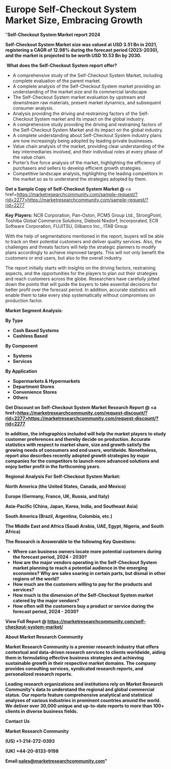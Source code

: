 # Europe Self-Checkout System Market Size, Embracing Growth
"<strong>Self-Checkout System Market report 2024</strong>

<strong>Self-Checkout System Market size was valued at USD 3.51 Bn in 2021, registering a CAGR of 12.98% during the forecast period (2023-2030), and the market is projected to be worth USD 10.53 Bn by 2030.</strong>

 <strong><b>What does the Self-Checkout System report offer?</b></strong>
<ul>
  <li>A comprehensive study of the Self-Checkout System Market, including complete evaluation of the parent market.</li>
  <li>A complete analysis of the Self-Checkout System market providing an understanding of the market size and its commercial landscape.</li>
  <li>The Self-Checkout System market evaluation by upstream and downstream raw materials, present market dynamics, and subsequent consumer analysis.</li>
  <li>Analysis providing the driving and restraining factors of the Self-Checkout System market and its impact on the global industry.</li>
  <li>A comprehensive study providing the driving and restraining factors of the Self-Checkout System Market and its impact on the global industry.</li>
  <li>A complete understanding about Self-Checkout System industry plans are now increasingly being adopted by leading private businesses.</li>
  <li>Value chain analysis of the market, providing clear understanding of the key intermediaries involved, and their individual roles at every phase of the value chain.</li>
  <li>Porter’s five force analysis of the market, highlighting the efficiency of purchasers and sellers to develop efficient growth strategies.</li>
  <li>Competitive landscape analysis, highlighting the leading competitors in the market so as to understand the strategies adopted by them.</li>
</ul>

<strong>Get a Sample Copy of Self-Checkout System Market @ </strong><a href=https://marketresearchcommunity.com/sample-request/?rid=2277><u>https://marketresearchcommunity.com/sample-request/?rid=2277</u></a>

<strong>Key Players:</strong> 
NCR Corporation, Pan-Oston, PCMS Group Ltd., StrongPoint, Toshiba Global Commerce Solutions, Diebold Nixdorf, Incorporated, ECR Software Corporation, FUJITSU, Gilbarco Inc., ITAB Group

With the help of segmentations mentioned in the report, buyers will be able to track on their potential customers and deliver quality services. Also, the challenges and threats factors will help the strategic planners to modify plans accordingly to achieve improved targets. This will not only benefit the customers or end users, but also to the overall industry.

The report initially starts with insights on the driving factors, restraining aspects, and the opportunities for the players to plan out their strategies and reach customers across the globe. Researchers have carefully jotted down the points that will guide the buyers to take essential decisions for better profit over the forecast period. In addition, accurate statistics will enable them to take every step systematically without compromises on production factor.

<strong>Market Segment Analysis:</strong>


<strong><strong>By Type</strong></h4>
<ul>
 	<li>Cash Based Systems</li>
 	<li>Cashless Based</li>
</ul>
<strong><strong>By Component</strong></h4>
<ul>
 	<li>Systems</li>
 	<li>Services</li>
</ul>
<strong><strong>By Application</strong></h4>
<ul>
 	<li>Supermarkets &amp; Hypermarkets</li>
 	<li>Department Stores</li>
 	<li>Convenience Stores</li>
 	<li>Others</li>
</ul>

<strong>Get Discount on Self-Checkout System Market Research Report @ </b></strong><a href=https://marketresearchcommunity.com/request-discount/?rid=2277><u>https://marketresearchcommunity.com/request-discount/?rid=2277</u></a>

In addition, the infographics included will help the market players to study customer preferences and thereby decide on production. Accurate statistics with respect to market share, size and growth satisfy the growing needs of consumers and end users, worldwide. Nonetheless, report also describes recently adopted growth strategies by major companies for the competitors to launch more advanced solutions and enjoy better profit in the forthcoming years.

<strong>Regional Analysis For Self-Checkout System Market:</strong>

<strong>North America</strong> (the United States, Canada, and Mexico)

<strong>Europe</strong> (Germany, France, UK, Russia, and Italy)

<strong>Asia-Pacific</strong> (China, Japan, Korea, India, and Southeast Asia)

<strong>South America</strong> (Brazil, Argentina, Colombia, etc.)

<strong>The Middle East and Africa</strong> (Saudi Arabia, UAE, Egypt, Nigeria, and South Africa)

<strong>The Research is Answerable to the following Key Questions:</strong>
<ul>
 	<li>Where can business owners locate more potential customers during the forecast period, 2024 - 2030?</li>
 	<li>How are the major vendors operating in the Self-Checkout System market planning to reach a potential audience in the emerging economies? Why are sales soaring in certain parts, but dismal in other regions of the world?</li>
 	<li>How much are the customers willing to pay for the products and services?</li>
 	<li>How much is the dimension of the Self-Checkout System market catered by the major vendors?</li>
 	<li>How often will the customers buy a product or service during the forecast period, 2024 - 2030?</li>
</ul>

<strong>View Full Report @</strong> <a href=https://marketresearchcommunity.com/self-checkout-system-market/>https://marketresearchcommunity.com/self-checkout-system-market/</a>

<strong>About Market Research Community</strong>

Market Research Community is a premier research industry that offers contextual and data-driven research services to clients worldwide, aiding them in formulating effective business strategies and achieving sustainable growth in their respective market domains. The company provides consulting services, syndicated research reports, and personalized research reports.

Leading research organizations and institutions rely on Market Research Community's data to understand the regional and global commercial status. Our reports feature comprehensive analytical and statistical analyses of various industries in prominent countries around the world. We deliver over 30,000 unique and up-to-date reports to more than 100+ clients in diverse business fields.

<strong>Contact Us</strong>

<strong>Market Research Community</strong>

(US) +1-214-272-0393

(UK) +44-20-8133-9198

<strong>Email:</strong>sales@marketresearchcommunity.com"
